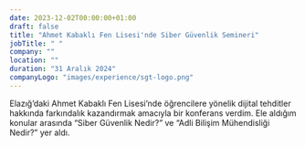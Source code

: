 ```yaml
---
date: 2023-12-02T00:00:00+01:00
draft: false
title: "Ahmet Kabaklı Fen Lisesi'nde Siber Güvenlik Semineri"
jobTitle: " "
company: ""
location: ""
duration: "31 Aralık 2024"
companyLogo: "images/experience/sgt-logo.png"
---
```

Elazığ’daki Ahmet Kabaklı Fen Lisesi’nde öğrencilere yönelik dijital tehditler hakkında farkındalık kazandırmak amacıyla bir konferans verdim. Ele aldığım konular arasında “Siber Güvenlik Nedir?” ve “Adli Bilişim Mühendisliği Nedir?” yer aldı.
